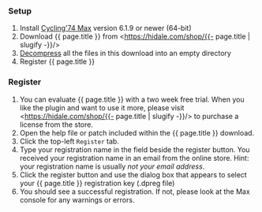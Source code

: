 ### Setup

1. Install [Cycling'74 Max](https://cycling74.com/downloads/) version 6.1.9 or newer (64-bit)
2. Download {{ page.title }} from <https://hidale.com/shop/{{- page.title | slugify -}}/>
3. [Decompress](https://support.microsoft.com/en-us/help/14200/windows-compress-uncompress-zip-files)
   all the files in this download into an empty directory
4. Register {{ page.title }}

### Register

1. You can evaluate {{ page.title }} with a two week free trial. When you like the plugin
   and want to use it more, please visit <https://hidale.com/shop/{{- page.title | slugify -}}/>
   to purchase a license from the store.
2. Open the help file or patch included within the {{ page.title }} download.
3. Click the top-left `Register` tab.
4. Type your registration name in the field beside the register button. You
   received your registration name in an email from the online store. Hint: your
   registration name is usually _not your email address_.
5. Click the register button and use the dialog box that appears to select
   your {{ page.title }} registration key (.dpreg file)
6. You should see a successful registration. If not, please look at the Max console
   for any warnings or errors.
